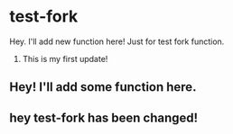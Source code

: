 # test-fork
Hey. I'll add new function here!
Just for test fork function.

1. This is my first update!

## Hey! I'll add some function here.
## hey test-fork has been changed!

